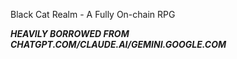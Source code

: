 Black Cat Realm - A Fully On-chain RPG



***HEAVILY BORROWED FROM CHATGPT.COM/CLAUDE.AI/GEMINI.GOOGLE.COM***
